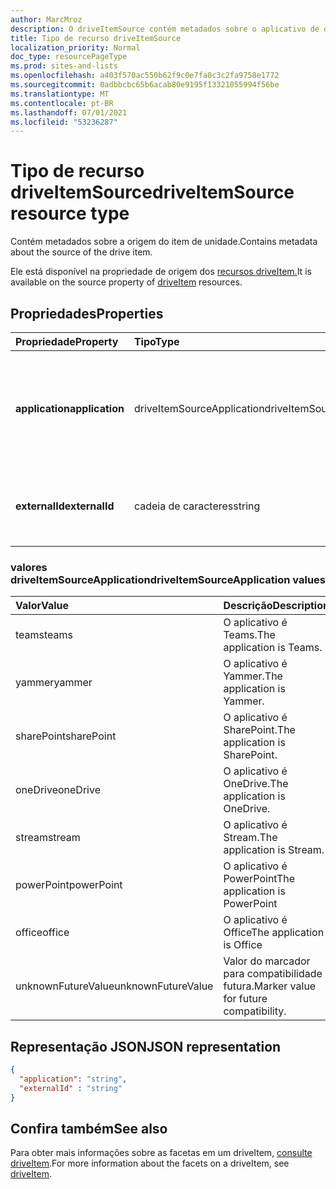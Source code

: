 ```yaml
---
author: MarcMroz
description: O driveItemSource contém metadados sobre o aplicativo de origem em que o item de unidade foi criado.
title: Tipo de recurso driveItemSource
localization_priority: Normal
doc_type: resourcePageType
ms.prod: sites-and-lists
ms.openlocfilehash: a403f570ac550b62f9c0e7fa0c3c2fa9758e1772
ms.sourcegitcommit: 0adbbcbc65b6acab80e9195f13321055994f56be
ms.translationtype: MT
ms.contentlocale: pt-BR
ms.lasthandoff: 07/01/2021
ms.locfileid: "53236287"
---
```

# <a name="driveitemsource-resource-type"></a><span data-ttu-id="16aaa-103">Tipo de recurso driveItemSource</span><span class="sxs-lookup"><span data-stu-id="16aaa-103">driveItemSource resource type</span></span>

<span data-ttu-id="16aaa-104">Contém metadados sobre a origem do item de unidade.</span><span class="sxs-lookup"><span data-stu-id="16aaa-104">Contains metadata about the source of the drive item.</span></span>

<span data-ttu-id="16aaa-105">Ele está disponível na propriedade de origem dos [recursos driveItem.][item-resource]</span><span class="sxs-lookup"><span data-stu-id="16aaa-105">It is available on the source property of [driveItem][item-resource] resources.</span></span>

## <a name="properties"></a><span data-ttu-id="16aaa-106">Propriedades</span><span class="sxs-lookup"><span data-stu-id="16aaa-106">Properties</span></span>

| <span data-ttu-id="16aaa-107">Propriedade</span><span class="sxs-lookup"><span data-stu-id="16aaa-107">Property</span></span>                 | <span data-ttu-id="16aaa-108">Tipo</span><span class="sxs-lookup"><span data-stu-id="16aaa-108">Type</span></span>                       | <span data-ttu-id="16aaa-109">Descrição</span><span class="sxs-lookup"><span data-stu-id="16aaa-109">Description</span></span>                                                                                      |
| :----------------------- | :------------------------  | :----------------------------------------------------------------------------------------------- |
| <span data-ttu-id="16aaa-110">**application**</span><span class="sxs-lookup"><span data-stu-id="16aaa-110">**application**</span></span>          | <span data-ttu-id="16aaa-111">driveItemSourceApplication</span><span class="sxs-lookup"><span data-stu-id="16aaa-111">driveItemSourceApplication</span></span> | <span data-ttu-id="16aaa-112">Valor de enumeração que indica o aplicativo de origem onde o arquivo foi criado.</span><span class="sxs-lookup"><span data-stu-id="16aaa-112">Enumeration value that indicates the source application where the file was created.</span></span>              |
| <span data-ttu-id="16aaa-113">**externalId**</span><span class="sxs-lookup"><span data-stu-id="16aaa-113">**externalId**</span></span>           | <span data-ttu-id="16aaa-114">cadeia de caracteres</span><span class="sxs-lookup"><span data-stu-id="16aaa-114">string</span></span>                     | <span data-ttu-id="16aaa-115">O identificador externo do item de unidade da fonte.</span><span class="sxs-lookup"><span data-stu-id="16aaa-115">The external identifier for the drive item from the source.</span></span>                                      |

### <a name="driveitemsourceapplication-values"></a><span data-ttu-id="16aaa-116">valores driveItemSourceApplication</span><span class="sxs-lookup"><span data-stu-id="16aaa-116">driveItemSourceApplication values</span></span>

| <span data-ttu-id="16aaa-117">Valor</span><span class="sxs-lookup"><span data-stu-id="16aaa-117">Value</span></span>               | <span data-ttu-id="16aaa-118">Descrição</span><span class="sxs-lookup"><span data-stu-id="16aaa-118">Description</span></span>                                       |
|:--------------------|:--------------------------------------------------|
| <span data-ttu-id="16aaa-119">teams</span><span class="sxs-lookup"><span data-stu-id="16aaa-119">teams</span></span>               | <span data-ttu-id="16aaa-120">O aplicativo é Teams.</span><span class="sxs-lookup"><span data-stu-id="16aaa-120">The application is Teams.</span></span>                         |
| <span data-ttu-id="16aaa-121">yammer</span><span class="sxs-lookup"><span data-stu-id="16aaa-121">yammer</span></span>              | <span data-ttu-id="16aaa-122">O aplicativo é Yammer.</span><span class="sxs-lookup"><span data-stu-id="16aaa-122">The application is Yammer.</span></span>                        |
| <span data-ttu-id="16aaa-123">sharePoint</span><span class="sxs-lookup"><span data-stu-id="16aaa-123">sharePoint</span></span>          | <span data-ttu-id="16aaa-124">O aplicativo é SharePoint.</span><span class="sxs-lookup"><span data-stu-id="16aaa-124">The application is SharePoint.</span></span>                    |
| <span data-ttu-id="16aaa-125">oneDrive</span><span class="sxs-lookup"><span data-stu-id="16aaa-125">oneDrive</span></span>            | <span data-ttu-id="16aaa-126">O aplicativo é OneDrive.</span><span class="sxs-lookup"><span data-stu-id="16aaa-126">The application is OneDrive.</span></span>                      |
| <span data-ttu-id="16aaa-127">stream</span><span class="sxs-lookup"><span data-stu-id="16aaa-127">stream</span></span>              | <span data-ttu-id="16aaa-128">O aplicativo é Stream.</span><span class="sxs-lookup"><span data-stu-id="16aaa-128">The application is Stream.</span></span>                        |
| <span data-ttu-id="16aaa-129">powerPoint</span><span class="sxs-lookup"><span data-stu-id="16aaa-129">powerPoint</span></span>          | <span data-ttu-id="16aaa-130">O aplicativo é PowerPoint</span><span class="sxs-lookup"><span data-stu-id="16aaa-130">The application is PowerPoint</span></span>                     |
| <span data-ttu-id="16aaa-131">office</span><span class="sxs-lookup"><span data-stu-id="16aaa-131">office</span></span>              | <span data-ttu-id="16aaa-132">O aplicativo é Office</span><span class="sxs-lookup"><span data-stu-id="16aaa-132">The application is Office</span></span>                         |
| <span data-ttu-id="16aaa-133">unknownFutureValue</span><span class="sxs-lookup"><span data-stu-id="16aaa-133">unknownFutureValue</span></span>  | <span data-ttu-id="16aaa-134">Valor do marcador para compatibilidade futura.</span><span class="sxs-lookup"><span data-stu-id="16aaa-134">Marker value for future compatibility.</span></span>            |

## <a name="json-representation"></a><span data-ttu-id="16aaa-135">Representação JSON</span><span class="sxs-lookup"><span data-stu-id="16aaa-135">JSON representation</span></span>

<!-- {
  "blockType": "resource",
  "optionalProperties": [
    "application",
    "externalId",
  ],
  "@odata.type": "microsoft.graph.driveItemSource"
}-->

```json
{
  "application": "string",
  "externalId" : "string"
}
```

## <a name="see-also"></a><span data-ttu-id="16aaa-136">Confira também</span><span class="sxs-lookup"><span data-stu-id="16aaa-136">See also</span></span>

<span data-ttu-id="16aaa-137">Para obter mais informações sobre as facetas em um driveItem, [consulte driveItem](driveitem.md).</span><span class="sxs-lookup"><span data-stu-id="16aaa-137">For more information about the facets on a driveItem, see [driveItem](driveitem.md).</span></span>

[item-resource]: ../resources/driveitem.md

<!-- {
  "type": "#page.annotation",
  "description": "The driveItemSource facet provides information about drive item source.",
  "keywords": "driveItemSoruce,client,media info,onedrive",
  "section": "documentation",
  "tocPath&quot;: &quot;Facets/driveItemSource"
} -->
